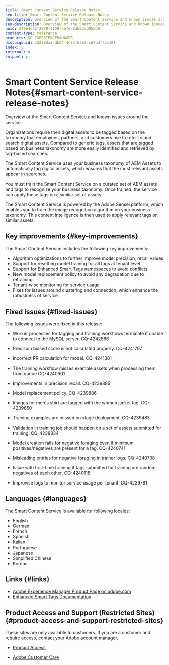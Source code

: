 ```yaml
---
title: Smart Content Service Release Notes
seo-title: Smart Content Service Release Notes
description: Overview of the Smart Content Service and known issues around the service.
seo-description: Overview of the Smart Content Service and known issues around the service.
uuid: 379e4ca2-2278-4159-be7e-2ab02ab056d6
content-type: reference
products: SG_EXPERIENCEMANAGER
discoiquuid: c5230da3-db54-4c73-b367-cd9bdff3c101
index: y
internal: n
snippet: y
---
```


# Smart Content Service Release Notes{#smart-content-service-release-notes}

Overview of the Smart Content Service and known issues around the service.

Organizations require their digital assets to be tagged based on the taxonomy that employees, partners, and customers use to refer to and search digital assets. Compared to generic tags, assets that are tagged based on business taxonomy are more easily identified and retrieved by tag-based searches.

The Smart Content Service uses your business taxonomy of AEM Assets to automatically tag digital assets, which ensures that the most relevant assets appear in searches.

You must train the Smart Content Service on a curated set of AEM assets and tags to recognize your business taxonomy. Once trained, the service can apply these tags on a similar set of assets.

The Smart Content Service is powered by the Adobe Sensei platform, which enables you to train the image recognition algorithm on your business taxonomy. This content intelligence is then used to apply relevant tags on similar assets.

## Key improvements {#key-improvements}

The Smart Content Service includes the following key improvements:

* Algorithm optimizations to further improve model precision, recall values
* Support for resetting model training for all tags at tenant level
* Support for Enhanced Smart Tags namespaces to avoid conflicts
* New model replacement policy to avoid any degradation due to retraining 
* Tenant-wise monitoring for service usage
* Fixes for issues around clustering and connection, which enhance the robustness of service

## Fixed issues {#fixed-issues}

The following issues were fixed in this release:

* Worker processes for tagging and training workflows terminate if unable to connect to the MySQL server. CQ-4242886

* Precision biased score is not calculated properly. CQ-4241797

* Incorrect PR calculation for model. CQ-4241381

* The training workflow misses example assets when processing them from queue CQ-4240901

* Improvements in precision recall. CQ-4239895

* Model replacement policy. CQ-4239886

* Images for men's shirt are tagged with the women jacket tag. CQ-4239650

* Training examples are missed on stage deployment. CQ-4239483

* Validation in training job should happen on a set of assets submitted for training. CQ-4238834

* Model creation fails for negative foraging even if minimum positives/negatives are present for a tag. CQ-4240741

* Misleading entries for negative foraging in trainer logs. CQ-4240738

* Issue with first-time training if tags submitted for training are random negatives of each other. CQ-4240118

* Improvise logs to monitor service usage per tenant. CQ-4239781

## Languages {#languages}

The Smart Content Service is available for following locales:

* English
* German
* French
* Spanish
* Italian
* Portuguese
* Japanese
* Simplified Chinese
* Korean

## Links {#links}

* [Adobe Experience Manager Product Page on adobe.com](http://www.adobe.com/in/marketing-cloud/experience-manager.html)
* [Enhanced Smart Tags Documentation](../assets/using/enhanced-smart-tags.md)

## Product Access and Support (Restricted Sites) {#product-access-and-support-restricted-sites}

These sites are only available to customers. If you are a customer and require access, contact your Adobe account manager.

* [](http://daycare.day.com) [Product Access](https://login.marketing.adobe.com)

* [Adobe Customer Care](https://helpx.adobe.com/contact.html)

